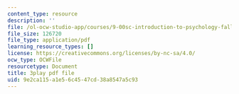 ```yaml
---
content_type: resource
description: ''
file: /ol-ocw-studio-app/courses/9-00sc-introduction-to-psychology-fall-2011/9e2ca115a1e56c4547cd38a8547a5c93_-cK1og4ElKE.pdf
file_size: 126720
file_type: application/pdf
learning_resource_types: []
license: https://creativecommons.org/licenses/by-nc-sa/4.0/
ocw_type: OCWFile
resourcetype: Document
title: 3play pdf file
uid: 9e2ca115-a1e5-6c45-47cd-38a8547a5c93
---
```

